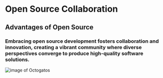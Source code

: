 # Open Source Collaboration

## Advantages of Open Source

### Embracing open source development fosters collaboration and innovation, creating a vibrant community where diverse perspectives converge to produce high-quality software solutions.

![image of Octogatos](https://octodex.github.com/images/Octogatos.png)
